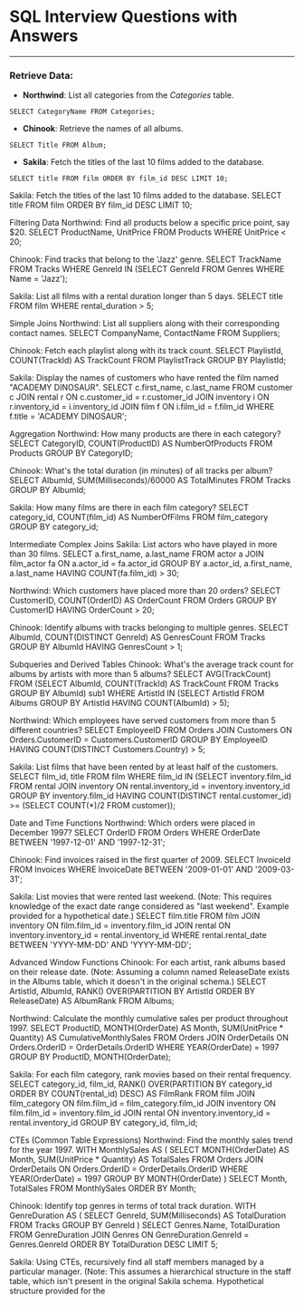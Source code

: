 # SQL Interview Questions with Answers

---

### Retrieve Data:
- **Northwind**: List all categories from the _Categories_ table.

`SELECT CategoryName FROM Categories;`

- **Chinook**: Retrieve the names of all albums.

`SELECT Title FROM Album;`

- **Sakila**: Fetch the titles of the last 10 films added to the database.

`SELECT title FROM film ORDER BY film_id DESC LIMIT 10;`


Sakila: Fetch the titles of the last 10 films added to the database.
SELECT title FROM film ORDER BY film_id DESC LIMIT 10;

Filtering Data
Northwind: Find all products below a specific price point, say $20.
SELECT ProductName, UnitPrice FROM Products WHERE UnitPrice < 20;

Chinook: Find tracks that belong to the 'Jazz' genre.
SELECT TrackName FROM Tracks WHERE GenreId IN (SELECT GenreId FROM Genres WHERE Name = 'Jazz');

Sakila: List all films with a rental duration longer than 5 days.
SELECT title FROM film WHERE rental_duration > 5;

Simple Joins
Northwind: List all suppliers along with their corresponding contact names.
SELECT CompanyName, ContactName FROM Suppliers;

Chinook: Fetch each playlist along with its track count.
SELECT PlaylistId, COUNT(TrackId) AS TrackCount FROM PlaylistTrack GROUP BY PlaylistId;

Sakila: Display the names of customers who have rented the film named "ACADEMY DINOSAUR".
SELECT c.first_name, c.last_name FROM customer c JOIN rental r ON c.customer_id = r.customer_id JOIN inventory i ON r.inventory_id = i.inventory_id JOIN film f ON i.film_id = f.film_id WHERE f.title = 'ACADEMY DINOSAUR';

Aggregation
Northwind: How many products are there in each category?
SELECT CategoryID, COUNT(ProductID) AS NumberOfProducts FROM Products GROUP BY CategoryID;

Chinook: What's the total duration (in minutes) of all tracks per album?
SELECT AlbumId, SUM(Milliseconds)/60000 AS TotalMinutes FROM Tracks GROUP BY AlbumId;

Sakila: How many films are there in each film category?
SELECT category_id, COUNT(film_id) AS NumberOfFilms FROM film_category GROUP BY category_id;

Intermediate
Complex Joins
Sakila: List actors who have played in more than 30 films.
SELECT a.first_name, a.last_name FROM actor a JOIN film_actor fa ON a.actor_id = fa.actor_id GROUP BY a.actor_id, a.first_name, a.last_name HAVING COUNT(fa.film_id) > 30;

Northwind: Which customers have placed more than 20 orders?
SELECT CustomerID, COUNT(OrderID) AS OrderCount FROM Orders GROUP BY CustomerID HAVING OrderCount > 20;

Chinook: Identify albums with tracks belonging to multiple genres.
SELECT AlbumId, COUNT(DISTINCT GenreId) AS GenresCount FROM Tracks GROUP BY AlbumId HAVING GenresCount > 1;

Subqueries and Derived Tables
Chinook: What's the average track count for albums by artists with more than 5 albums?
SELECT AVG(TrackCount) FROM (SELECT AlbumId, COUNT(TrackId) AS TrackCount FROM Tracks GROUP BY AlbumId) sub1 WHERE ArtistId IN (SELECT ArtistId FROM Albums GROUP BY ArtistId HAVING COUNT(AlbumId) > 5);

Northwind: Which employees have served customers from more than 5 different countries?
SELECT EmployeeID FROM Orders JOIN Customers ON Orders.CustomerID = Customers.CustomerID GROUP BY EmployeeID HAVING COUNT(DISTINCT Customers.Country) > 5;

Sakila: List films that have been rented by at least half of the customers.
SELECT film_id, title FROM film WHERE film_id IN (SELECT inventory.film_id FROM rental JOIN inventory ON rental.inventory_id = inventory.inventory_id GROUP BY inventory.film_id HAVING COUNT(DISTINCT rental.customer_id) >= (SELECT COUNT(*)/2 FROM customer));

Date and Time Functions
Northwind: Which orders were placed in December 1997?
SELECT OrderID FROM Orders WHERE OrderDate BETWEEN '1997-12-01' AND '1997-12-31';

Chinook: Find invoices raised in the first quarter of 2009.
SELECT InvoiceId FROM Invoices WHERE InvoiceDate BETWEEN '2009-01-01' AND '2009-03-31';

Sakila: List movies that were rented last weekend.
(Note: This requires knowledge of the exact date range considered as "last weekend". Example provided for a hypothetical date.)
SELECT film.title FROM film JOIN inventory ON film.film_id = inventory.film_id JOIN rental ON inventory.inventory_id = rental.inventory_id WHERE rental.rental_date BETWEEN 'YYYY-MM-DD' AND 'YYYY-MM-DD';

Advanced
Window Functions
Chinook: For each artist, rank albums based on their release date.
(Note: Assuming a column named ReleaseDate exists in the Albums table, which it doesn't in the original schema.)
SELECT ArtistId, AlbumId, RANK() OVER(PARTITION BY ArtistId ORDER BY ReleaseDate) AS AlbumRank FROM Albums;

Northwind: Calculate the monthly cumulative sales per product throughout 1997.
SELECT ProductID, MONTH(OrderDate) AS Month, SUM(UnitPrice * Quantity) AS CumulativeMonthlySales FROM Orders JOIN OrderDetails ON Orders.OrderID = OrderDetails.OrderID WHERE YEAR(OrderDate) = 1997 GROUP BY ProductID, MONTH(OrderDate);

Sakila: For each film category, rank movies based on their rental frequency.
SELECT category_id, film_id, RANK() OVER(PARTITION BY category_id ORDER BY COUNT(rental_id) DESC) AS FilmRank FROM film JOIN film_category ON film.film_id = film_category.film_id JOIN inventory ON film.film_id = inventory.film_id JOIN rental ON inventory.inventory_id = rental.inventory_id GROUP BY category_id, film_id;

CTEs (Common Table Expressions)
Northwind: Find the monthly sales trend for the year 1997.
WITH MonthlySales AS ( SELECT MONTH(OrderDate) AS Month, SUM(UnitPrice * Quantity) AS TotalSales FROM Orders JOIN OrderDetails ON Orders.OrderID = OrderDetails.OrderID WHERE YEAR(OrderDate) = 1997 GROUP BY MONTH(OrderDate) ) SELECT Month, TotalSales FROM MonthlySales ORDER BY Month;

Chinook: Identify top genres in terms of total track duration.
WITH GenreDuration AS ( SELECT GenreId, SUM(Milliseconds) AS TotalDuration FROM Tracks GROUP BY GenreId ) SELECT Genres.Name, TotalDuration FROM GenreDuration JOIN Genres ON GenreDuration.GenreId = Genres.GenreId ORDER BY TotalDuration DESC LIMIT 5;

Sakila: Using CTEs, recursively find all staff members managed by a particular manager.
(Note: This assumes a hierarchical structure in the staff table, which isn't present in the original Sakila schema. Hypothetical structure provided for the
